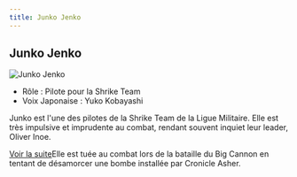 ```yaml
---
title: Junko Jenko
---
```


Junko Jenko
-----------


![Junko Jenko](/images/stories/saga/vgundam/persos/junko-jenko.png)
* Rôle : Pilote pour la Shrike Team
* Voix Japonaise : Yuko Kobayashi


Junko est l'une des pilotes de la Shrike Team de la Ligue Militaire. Elle est très impulsive et imprudente au combat, rendant souvent inquiet leur leader, Oliver Inoe. 



[Voir la suite](javascript:spoiler();)Elle est tuée au combat lors de la bataille du Big Cannon en tentant de désamorcer une bombe installée par Cronicle Asher.


